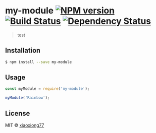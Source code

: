 # my-module [![NPM version][npm-image]][npm-url] [![Build Status][travis-image]][travis-url] [![Dependency Status][daviddm-image]][daviddm-url]
> test

## Installation

```sh
$ npm install --save my-module
```

## Usage

```js
const myModule = require('my-module');

myModule('Rainbow');
```
## License

MIT © [xiaoxiong77]()


[npm-image]: https://badge.fury.io/js/my-module.svg
[npm-url]: https://npmjs.org/package/my-module
[travis-image]: https://travis-ci.com/xiaoxiong77/my-module.svg?branch=master
[travis-url]: https://travis-ci.com/xiaoxiong77/my-module
[daviddm-image]: https://david-dm.org/xiaoxiong77/my-module.svg?theme=shields.io
[daviddm-url]: https://david-dm.org/xiaoxiong77/my-module
